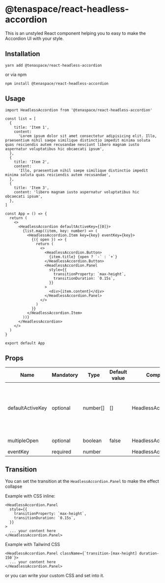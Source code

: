 # @tenaspace/react-headless-accordion

This is an unstyled React component helping you to easy to make the Accordion UI with your style.

## Installation

```shell
yarn add @tenaspace/react-headless-accordion
```

or via npm

```shell
npm install @tenaspace/react-headless-accordion
```

## Usage

```tsx
import HeadlessAccordion from '@tenaspace/react-headless-accordion'

const list = [
  {
    title: 'Item 1',
    content:
      'Lorem ipsum dolor sit amet consectetur adipisicing elit. Illo, praesentium nihil saepe similique distinctio impedit minima soluta quas reiciendis autem recusandae nesciunt libero magnam iusto aspernatur voluptatibus hic obcaecati ipsum',
  },
  {
    title: 'Item 2',
    content:
      'Illo, praesentium nihil saepe similique distinctio impedit minima soluta quas reiciendis autem recusandae',
  },
  {
    title: 'Item 3',
    content: 'libero magnam iusto aspernatur voluptatibus hic obcaecati ipsum',
  },
]

const App = () => {
  return (
    <>
      <HeadlessAccordion defaultActiveKey={[0]}>
        {list.map((item, key: number) => (
          <HeadlessAccordion.Item key={key} eventKey={key}>
            {({ open }) => {
              return (
                <>
                  <HeadlessAccordion.Button>
                    {item.title} {open ? `-` : `+`}
                  </HeadlessAccordion.Button>
                  <HeadlessAccordion.Panel
                    style={{
                      transitionProperty: `max-height`,
                      transitionDuration: `0.15s`,
                    }}
                  >
                    <div>{item.content}</div>
                  </HeadlessAccordion.Panel>
                </>
              )
            }}
          </HeadlessAccordion.Item>
        ))}
      </HeadlessAccordion>
    </>
  )
}

export default App
```

## Props

| Name             | Mandatory | Type     | Default value | Component              | Note                                                                                                                                                                                                    |
| ---------------- | --------- | -------- | ------------- | ---------------------- | ------------------------------------------------------------------------------------------------------------------------------------------------------------------------------------------------------- |
| defaultActiveKey | optional  | number[] | []            | HeadlessAccordion      | Make the item you want open by default in the first load. Ex: `[0, 1]` => Item 1 and Item 2 will be opend in the first load. (The value must match with the `eventKey` of the `HeadlessAccordion.Item`) |
| multipleOpen     | optional  | boolean  | false         | HeadlessAccordion      | Set it `true` if you want to open multiple the Item                                                                                                                                                     |
| eventKey         | required  | number   |               | HeadlessAccordion.Item | The key ID of the Item                                                                                                                                                                                  |

## Transition

You can set the transition at the `HeadlessAccordion.Panel` to make the effect collapse

Example with CSS inline:

```tsx
<HeadlessAccordion.Panel
  style={{
    transitionProperty: `max-height`,
    transitionDuration: `0.15s`,
  }}
>
  ... your content here
</HeadlessAccordion.Panel>
```

Example with Tailwind CSS

```tsx
<HeadlessAccordion.Panel className={`transition-[max-height] duration-150`}>
  ... your content here
</HeadlessAccordion.Panel>
```

or you can write your custom CSS and set into it.
